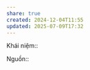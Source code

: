 ```yaml
---
share: true
created: 2024-12-04T11:55
updated: 2025-07-09T17:32
---
```

Khái niệm:: 

Nguồn:: 

